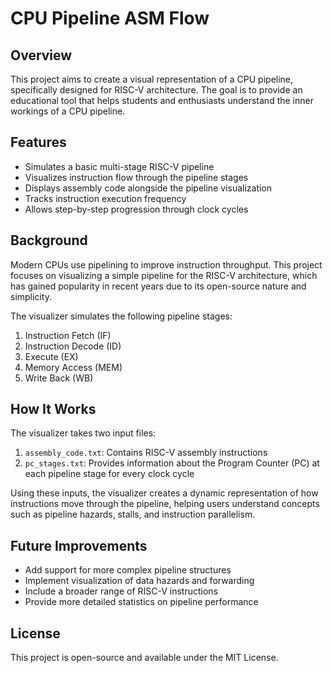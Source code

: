 # CPU Pipeline ASM Flow

## Overview

This project aims to create a visual representation of a CPU pipeline, specifically designed for RISC-V architecture. The goal is to provide an educational tool that helps students and enthusiasts understand the inner workings of a CPU pipeline.

## Features

- Simulates a basic multi-stage RISC-V pipeline
- Visualizes instruction flow through the pipeline stages
- Displays assembly code alongside the pipeline visualization
- Tracks instruction execution frequency
- Allows step-by-step progression through clock cycles

## Background

Modern CPUs use pipelining to improve instruction throughput. This project focuses on visualizing a simple pipeline for the RISC-V architecture, which has gained popularity in recent years due to its open-source nature and simplicity.

The visualizer simulates the following pipeline stages:

1. Instruction Fetch (IF)
2. Instruction Decode (ID)
3. Execute (EX)
4. Memory Access (MEM)
5. Write Back (WB)

## How It Works

The visualizer takes two input files:

1. `assembly_code.txt`: Contains RISC-V assembly instructions
2. `pc_stages.txt`: Provides information about the Program Counter (PC) at each pipeline stage for every clock cycle

Using these inputs, the visualizer creates a dynamic representation of how instructions move through the pipeline, helping users understand concepts such as pipeline hazards, stalls, and instruction parallelism.

## Future Improvements

- Add support for more complex pipeline structures
- Implement visualization of data hazards and forwarding
- Include a broader range of RISC-V instructions
- Provide more detailed statistics on pipeline performance

## License

This project is open-source and available under the MIT License.